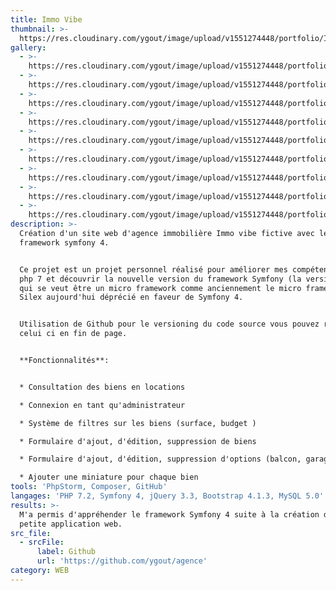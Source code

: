 ```yaml
---
title: Immo Vibe
thumbnail: >-
  https://res.cloudinary.com/ygout/image/upload/v1551274448/portfolio/Immo%20vibe/newNav.jpg
gallery:
  - >-
    https://res.cloudinary.com/ygout/image/upload/v1551274448/portfolio/Immo%20vibe/connection.jpg
  - >-
    https://res.cloudinary.com/ygout/image/upload/v1551274448/portfolio/Immo%20vibe/ajouterUnbien.jpg
  - >-
    https://res.cloudinary.com/ygout/image/upload/v1551274448/portfolio/Immo%20vibe/backOfficeGoods.jpg
  - >-
    https://res.cloudinary.com/ygout/image/upload/v1551274448/portfolio/Immo%20vibe/details.jpg
  - >-
    https://res.cloudinary.com/ygout/image/upload/v1551274448/portfolio/Immo%20vibe/editGoods.jpg
  - >-
    https://res.cloudinary.com/ygout/image/upload/v1551274448/portfolio/Immo%20vibe/home.jpg
  - >-
    https://res.cloudinary.com/ygout/image/upload/v1551274448/portfolio/Immo%20vibe/newNav.jpg
  - >-
    https://res.cloudinary.com/ygout/image/upload/v1551274448/portfolio/Immo%20vibe/goods.jpg
  - >-
    https://res.cloudinary.com/ygout/image/upload/v1551274448/portfolio/Immo%20vibe/options.jpg
description: >-
  Création d'un site web d'agence immobilière Immo vibe fictive avec le
  framework symfony 4.


  Ce projet est un projet personnel réalisé pour améliorer mes compétences en
  php 7 et découvrir la nouvelle version du framework Symfony (la version 4.0)
  qui se veut être un micro framework comme anciennement le micro framework
  Silex aujourd'hui déprécié en faveur de Symfony 4.


  Utilisation de Github pour le versioning du code source vous pouvez retrouver
  celui ci en fin de page.


  **Fonctionnalités**:


  * Consultation des biens en locations

  * Connexion en tant qu'administrateur

  * Système de filtres sur les biens (surface, budget )

  * Formulaire d'ajout, d'édition, suppression de biens

  * Formulaire d'ajout, d'édition, suppression d'options (balcon, garage, ...)

  * Ajouter une miniature pour chaque bien
tools: 'PhpStorm, Composer, GitHub'
langages: 'PHP 7.2, Symfony 4, jQuery 3.3, Bootstrap 4.1.3, MySQL 5.0'
results: >-
  M'a permis d'appréhender le framework Symfony 4 suite à la création de ma
  petite application web.
src_file:
  - srcFile:
      label: Github
      url: 'https://github.com/ygout/agence'
category: WEB
---
```


